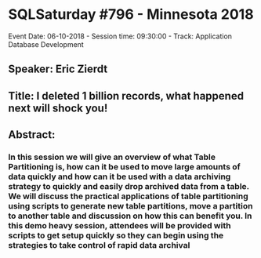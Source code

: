 # SQLSaturday #796 - Minnesota 2018
Event Date: 06-10-2018 - Session time: 09:30:00 - Track: Application  Database Development
## Speaker: Eric Zierdt
## Title: I deleted 1 billion records, what happened next will shock you!
## Abstract:
### In this session we will give an overview of what Table Partitioning is, how can it be used to move large amounts of data quickly and how can it be used with a data archiving strategy to quickly and easily drop archived data from a table.  We will discuss the practical applications of table partitioning using scripts to generate new table partitions, move a partition to another table and discussion on how this can benefit you.   In this demo heavy session, attendees will be provided with scripts to get setup quickly so they can begin using the strategies to take control of rapid data archival
